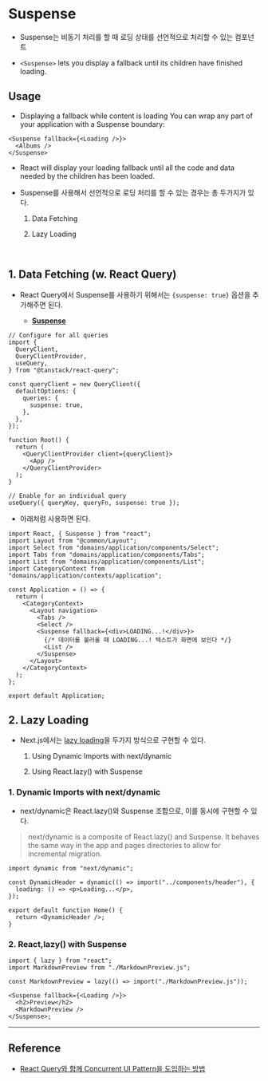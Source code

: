 # Suspense

- Suspense는 비동기 처리를 할 때 로딩 상태를 선언적으로 처리할 수 있는 컴포넌트

- `<Suspense>` lets you display a fallback until its children have finished loading.

## Usage

- Displaying a fallback while content is loading You can wrap any part of your application with a Suspense boundary:

```tsx
<Suspense fallback={<Loading />}>
  <Albums />
</Suspense>
```

- React will display your loading fallback until all the code and data needed by the children has been loaded.

- Suspense를 사용해서 선언적으로 로딩 처리를 할 수 있는 경우는 총 두가지가 있다.

  1. Data Fetching

  2. Lazy Loading

<br/>

## 1. Data Fetching (w. React Query)

- React Query에서 Suspense를 사용하기 위해서는 `{suspense: true}` 옵션을 추가해주면 된다.

  - **[Suspense](https://tanstack.com/query/v4/docs/react/guides/suspense)**

```tsx
// Configure for all queries
import {
  QueryClient,
  QueryClientProvider,
  useQuery,
} from "@tanstack/react-query";

const queryClient = new QueryClient({
  defaultOptions: {
    queries: {
      suspense: true,
    },
  },
});

function Root() {
  return (
    <QueryClientProvider client={queryClient}>
      <App />
    </QueryClientProvider>
  );
}

// Enable for an individual query
useQuery({ queryKey, queryFn, suspense: true });
```

- 아래처럼 사용하면 된다.

```tsx
import React, { Suspense } from "react";
import Layout from "@common/Layout";
import Select from "domains/application/components/Select";
import Tabs from "domains/application/components/Tabs";
import List from "domains/application/components/List";
import CategoryContext from "domains/application/contexts/application";

const Application = () => {
  return (
    <CategoryContext>
      <Layout navigation>
        <Tabs />
        <Select />
        <Suspense fallback={<div>LOADING...!</div>}>
          {/* 데이터를 불러올 때 LOADING...! 텍스트가 화면에 보인다 */}
          <List />
        </Suspense>
      </Layout>
    </CategoryContext>
  );
};

export default Application;
```

## 2. Lazy Loading

- Next.js에서는 [lazy loading](<(https://nextjs.org/docs/pages/building-your-application/optimizing/lazy-loading)>)을 두가지 방식으로 구현할 수 있다.

  1.  Using Dynamic Imports with next/dynamic

  2.  Using React.lazy() with Suspense

### 1. Dynamic Imports with next/dynamic

- next/dynamic은 React.lazy()와 Suspense 조합으로, 이를 동시에 구현할 수 있다.

> next/dynamic is a composite of React.lazy() and Suspense. It behaves the same way in the app and pages directories to allow for incremental migration.

```tsx
import dynamic from "next/dynamic";

const DynamicHeader = dynamic(() => import("../components/header"), {
  loading: () => <p>Loading...</p>,
});

export default function Home() {
  return <DynamicHeader />;
}
```

### 2. React,lazy() with Suspense

```tsx
import { lazy } from "react";
import MarkdownPreview from "./MarkdownPreview.js";

const MarkdownPreview = lazy(() => import("./MarkdownPreview.js"));

<Suspense fallback={<Loading />}>
  <h2>Preview</h2>
  <MarkdownPreview />
</Suspense>;
```

---

## Reference

- [React Query와 함께 Concurrent UI Pattern을 도입하는 방법](https://tech.kakaopay.com/post/react-query-2/)
